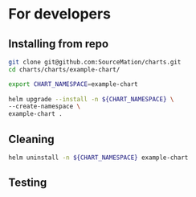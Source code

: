 # For developers
 
## Installing from repo
 
```bash 
git clone git@github.com:SourceMation/charts.git
cd charts/charts/example-chart/

export CHART_NAMESPACE=example-chart
 
helm upgrade --install -n ${CHART_NAMESPACE} \
--create-namespace \ 
example-chart .
``` 

## Cleaning

```bash
helm uninstall -n ${CHART_NAMESPACE} example-chart
```


## Testing

```bash

```
